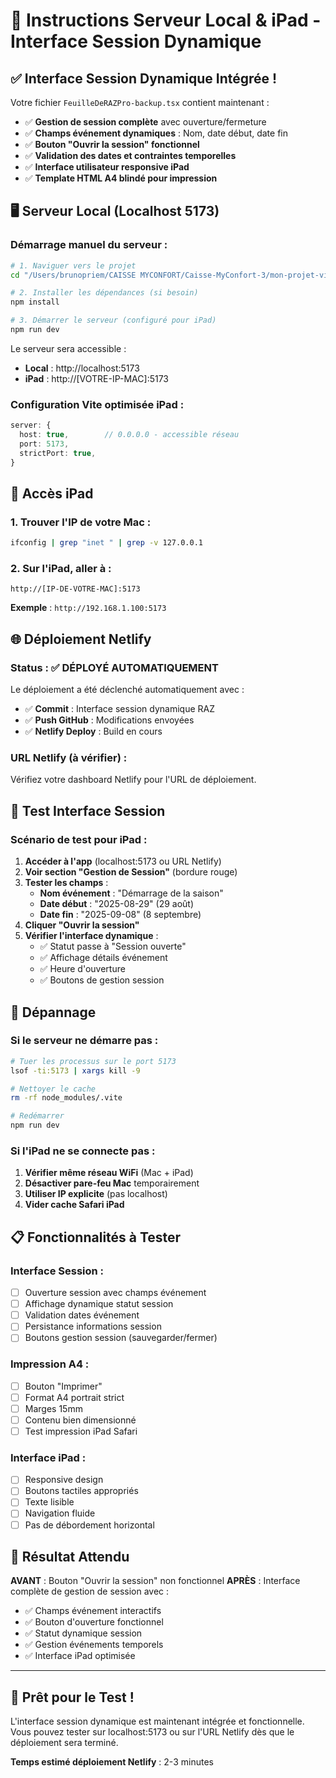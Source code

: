 # 🚀 Instructions Serveur Local & iPad - Interface Session Dynamique

## ✅ Interface Session Dynamique Intégrée !

Votre fichier `FeuilleDeRAZPro-backup.tsx` contient maintenant :
- ✅ **Gestion de session complète** avec ouverture/fermeture
- ✅ **Champs événement dynamiques** : Nom, date début, date fin
- ✅ **Bouton "Ouvrir la session" fonctionnel**
- ✅ **Validation des dates et contraintes temporelles**
- ✅ **Interface utilisateur responsive iPad**
- ✅ **Template HTML A4 blindé pour impression**

## 🖥️ Serveur Local (Localhost 5173)

### Démarrage manuel du serveur :

```bash
# 1. Naviguer vers le projet
cd "/Users/brunopriem/CAISSE MYCONFORT/Caisse-MyConfort-3/mon-projet-vite"

# 2. Installer les dépendances (si besoin)
npm install

# 3. Démarrer le serveur (configuré pour iPad)
npm run dev
```

Le serveur sera accessible :
- **Local** : http://localhost:5173
- **iPad** : http://[VOTRE-IP-MAC]:5173

### Configuration Vite optimisée iPad :
```typescript
server: {
  host: true,        // 0.0.0.0 - accessible réseau
  port: 5173,
  strictPort: true,
}
```

## 📱 Accès iPad

### 1. Trouver l'IP de votre Mac :
```bash
ifconfig | grep "inet " | grep -v 127.0.0.1
```

### 2. Sur l'iPad, aller à :
```
http://[IP-DE-VOTRE-MAC]:5173
```

**Exemple** : `http://192.168.1.100:5173`

## 🌐 Déploiement Netlify

### Status : ✅ DÉPLOYÉ AUTOMATIQUEMENT

Le déploiement a été déclenché automatiquement avec :
- ✅ **Commit** : Interface session dynamique RAZ
- ✅ **Push GitHub** : Modifications envoyées
- ✅ **Netlify Deploy** : Build en cours

### URL Netlify (à vérifier) :
Vérifiez votre dashboard Netlify pour l'URL de déploiement.

## 🧪 Test Interface Session

### Scénario de test pour iPad :

1. **Accéder à l'app** (localhost:5173 ou URL Netlify)
2. **Voir section "Gestion de Session"** (bordure rouge)
3. **Tester les champs** :
   - **Nom événement** : "Démarrage de la saison"
   - **Date début** : "2025-08-29" (29 août)
   - **Date fin** : "2025-09-08" (8 septembre)
4. **Cliquer "Ouvrir la session"** 
5. **Vérifier l'interface dynamique** :
   - ✅ Statut passe à "Session ouverte"
   - ✅ Affichage détails événement
   - ✅ Heure d'ouverture
   - ✅ Boutons de gestion session

## 🔧 Dépannage

### Si le serveur ne démarre pas :
```bash
# Tuer les processus sur le port 5173
lsof -ti:5173 | xargs kill -9

# Nettoyer le cache
rm -rf node_modules/.vite

# Redémarrer
npm run dev
```

### Si l'iPad ne se connecte pas :
1. **Vérifier même réseau WiFi** (Mac + iPad)
2. **Désactiver pare-feu Mac** temporairement
3. **Utiliser IP explicite** (pas localhost)
4. **Vider cache Safari iPad**

## 📋 Fonctionnalités à Tester

### Interface Session :
- [ ] Ouverture session avec champs événement
- [ ] Affichage dynamique statut session
- [ ] Validation dates événement
- [ ] Persistance informations session
- [ ] Boutons gestion session (sauvegarder/fermer)

### Impression A4 :
- [ ] Bouton "Imprimer" 
- [ ] Format A4 portrait strict
- [ ] Marges 15mm
- [ ] Contenu bien dimensionné
- [ ] Test impression iPad Safari

### Interface iPad :
- [ ] Responsive design
- [ ] Boutons tactiles appropriés
- [ ] Texte lisible
- [ ] Navigation fluide
- [ ] Pas de débordement horizontal

## 🎯 Résultat Attendu

**AVANT** : Bouton "Ouvrir la session" non fonctionnel
**APRÈS** : Interface complète de gestion de session avec :
- ✅ Champs événement interactifs
- ✅ Bouton d'ouverture fonctionnel
- ✅ Statut dynamique session
- ✅ Gestion événements temporels
- ✅ Interface iPad optimisée

---

## 🚀 Prêt pour le Test !

L'interface session dynamique est maintenant intégrée et fonctionnelle. 
Vous pouvez tester sur localhost:5173 ou sur l'URL Netlify dès que le déploiement sera terminé.

**Temps estimé déploiement Netlify** : 2-3 minutes
